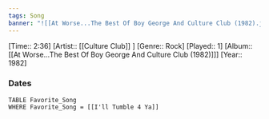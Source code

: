 ```yaml
---
tags: Song  
banner: "![[At Worse...The Best Of Boy George And Culture Club (1982).jpg]]"
---
```

[Time:: 2:36]
[Artist:: [[Culture Club]] ]
[Genre:: Rock]
[Played:: 1]
[Album:: [[At Worse...The Best Of Boy George And Culture Club (1982)]]]
[Year:: 1982]
### Dates
````dataview
TABLE Favorite_Song
WHERE Favorite_Song = [[I'll Tumble 4 Ya]]
````
